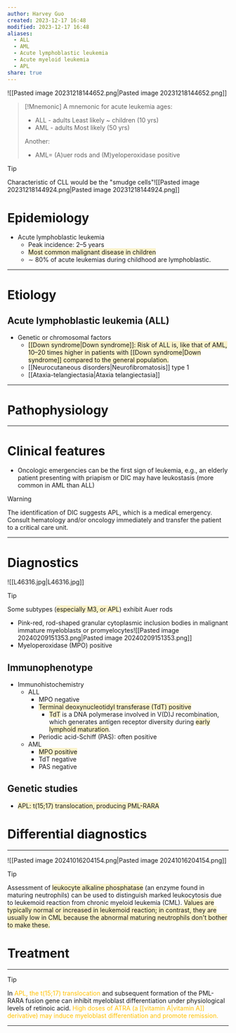 ```yaml
---
author: Harvey Guo
created: 2023-12-17 16:48
modified: 2023-12-17 16:48
aliases:
  - ALL
  - AML
  - Acute lymphoblastic leukemia
  - Acute myeloid leukemia
  - APL
share: true
---
```

![[Pasted image 20231218144652.png|Pasted image 20231218144652.png]]
>[!Mnemonic] 
>A mnemonic for acute leukemia ages:
>- ALL - adults Least likely ~ children (10 yrs)
>- AML - adults Most likely (50 yrs) 
>
>Another:
>- AML= (A)uer rods and (M)yeloperoxidase positive 

>[!tip] 
>Characteristic of CLL would be the "smudge cells"![[Pasted image 20231218144924.png|Pasted image 20231218144924.png]]
# Epidemiology
- Acute lymphoblastic leukemia
	- Peak incidence: 2–5 years
	- <span style="background:rgba(240, 200, 0, 0.2)">Most common malignant disease in children</span>
	- ∼ 80% of acute leukemias during childhood are lymphoblastic.

---
# Etiology
## Acute lymphoblastic leukemia (ALL)
- Genetic or chromosomal factors
	- <span style="background:rgba(240, 200, 0, 0.2)">[[Down syndrome|Down syndrome]]: Risk of ALL is, like that of AML, 10–20 times higher in patients with [[Down syndrome|Down syndrome]] compared to the general population.</span>
	- [[Neurocutaneous disorders|Neurofibromatosis]] type 1
	- [[Ataxia-telangiectasia|Ataxia telangiectasia]]

---
# Pathophysiology


---
# Clinical features
- Oncologic emergencies can be the first sign of leukemia, e.g., an elderly patient presenting with priapism or DIC may have leukostasis (more common in AML than ALL)
>[!warning] 
>The identification of DIC suggests APL, which is a medical emergency. Consult hematology and/or oncology immediately and transfer the patient to a critical care unit.

---
# Diagnostics
![[L46316.jpg|L46316.jpg]]
>[!tip] 
>Some subtypes (<span style="background:rgba(240, 200, 0, 0.2)">especially M3, or APL</span>) exhibit Auer rods 
>- Pink-red, rod-shaped granular cytoplasmic inclusion bodies in malignant immature myeloblasts or promyelocytes![[Pasted image 20240209151353.png|Pasted image 20240209151353.png]]
>- Myeloperoxidase (MPO) positive
## Immunophenotype
- Immunohistochemistry
	- ALL
		- MPO negative
		- <span style="background:rgba(240, 200, 0, 0.2)">Terminal deoxynucleotidyl transferase (TdT) positive</span>
			- <span style="background:rgba(240, 200, 0, 0.2)">TdT</span> is a DNA polymerase involved in V(D)J recombination, which generates antigen receptor diversity during <span style="background:rgba(240, 200, 0, 0.2)">early lymphoid maturation</span>.
		- Periodic acid-Schiff (PAS): often positive
	- AML
		- <span style="background:rgba(240, 200, 0, 0.2)">MPO positive</span>
		- TdT negative
		- PAS negative
## Genetic studies
- <span style="background:rgba(240, 200, 0, 0.2)">APL: t(15;17) translocation, producing PML-RARA</span>
# Differential diagnostics
---
![[Pasted image 20241016204154.png|Pasted image 20241016204154.png]]

>[!tip] 
>Assessment of <span style="background:rgba(240, 200, 0, 0.2)">leukocyte alkaline phosphatase</span> (an enzyme found in maturing neutrophils) can be used to distinguish marked leukocytosis due to leukemoid reaction from chronic myeloid leukemia (CML).  <span style="background:rgba(240, 200, 0, 0.2)">Values are typically normal or increased in leukemoid reaction; in contrast, they are usually low in CML because the abnormal maturing neutrophils don't bother to make these.</span>
# Treatment
---
>[!tip] 
>In <font color="#ffc000">APL, the t(15;17) translocation</font> and subsequent formation of the PML-RARA fusion gene can inhibit myeloblast differentiation under physiological levels of retinoic acid. <font color="#ffc000">High doses of ATRA (a [[vitamin A|vitamin A]] derivative) may induce myeloblast differentiation and promote remission.</font>

---
